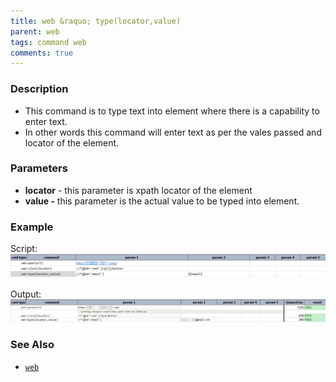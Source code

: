 ```yaml
---
title: web &raquo; type(locator,value)
parent: web
tags: command web
comments: true
---
```


### Description

- This command is to type text into element where there is a capability to enter text.
- In other words this command will enter text as per the vales passed and locator of the element.

### Parameters

- **locator** - this parameter is xpath locator of the element
- **value -**  this parameter is the actual value to be typed into element.

### Example

Script:<br/>
![](image/type_01.png)

Output:<br/>
![](image/type_02.png)

### See Also

- [`web`](index)